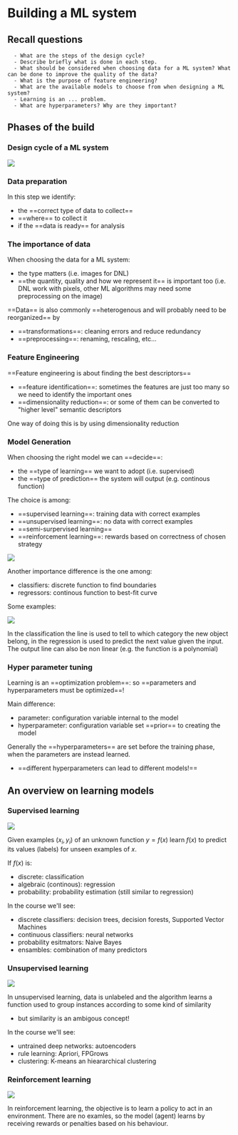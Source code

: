 # Building a ML system

## Recall questions
      - What are the steps of the design cycle?
      - Describe briefly what is done in each step.
      - What should be considered when choosing data for a ML system? What can be done to improve the quality of the data?
      - What is the purpose of feature engineering?
      - What are the available models to choose from when designing a ML system?
      - Learning is an ... problem. 
      - What are hyperparameters? Why are they important?

## Phases of the build

### Design cycle of a ML system

![](../../../ML/designML.png)

### Data preparation

In this step we identify:
- the ==correct type of data to collect==
- ==where== to collect it
- if the ==data is ready== for analysis

### The importance of data

When choosing the data for a ML system:
- the type matters (i.e. images for DNL)
- ==the quantity, quality and how we represent it== is important too (i.e. DNL work with pixels, other ML algorithms may need some preprocessing on the image)

==Data== is also commonly ==heterogenous and will probably need to be reorganized== by
- ==transformations==: cleaning errors and reduce redundancy
- ==preprocessing==: renaming, rescaling, etc...


### Feature Engineering

==Feature engineering is about finding the best descriptors==
- ==feature identification==: sometimes the features are just too many so we need to identify the important ones
- ==dimensionality reduction==: or some of them can be converted to "higher level" semantic descriptors

One way of doing this is by using dimensionality reduction

### Model Generation

When choosing the right model we can ==decide==:
- the ==type of learning== we want to adopt (i.e. supervised)
- the ==type of prediction== the system will output (e.g. continous function)

The choice is among:
- ==supervised learning==: training data with correct examples
- ==unsupervised learning==: no data with correct examples
- ==semi-surpervised learning==
- ==reinforcement learning==: rewards based on correctness of chosen strategy

![](../../../ML/learningTypes.png)

Another importance difference is the one among:
- classifiers: discrete function to find boundaries
- regressors: continous function to best-fit curve

Some examples:

![](../../../ML/classreg.png)

In the classification the line is used to tell to which category the new object belong, in the regression
is used to predict the next value given the input. The output line can also be non linear (e.g. the function is a polynomial)


### Hyper parameter tuning

Learning is an ==optimization problem==: so ==parameters and hyperparameters must be optimized==!

Main difference:
- parameter: configuration variable internal to the model
- hyperparameter: configuration variable set ==prior== to creating the model

Generally the ==hyperparameters== are set before the training phase, when the parameters are instead learned.
- ==different hyperparameters can lead to different models!==

## An overview on learning models

### Supervised learning

![](../../../ML/supWF.png)

Given examples ($x_i,y_i$) of an unknown function $y = f(x)$ learn $f(x)$ to predict its values (labels)
for unseen examples of $x$.

If $f(x)$ is:
- discrete: classification
- algebraic (continous): regression
- probability: probability estimation (still similar to regression)

In the course we'll see:
- discrete classifiers: decision trees, decision forests, Supported Vector Machines
- continuous classifiers: neural networks
- probability esitmators: Naive Bayes
- ensambles: combination of many predictors

### Unsupervised learning

![](../../../ML/unsupWF.png)

In unsupervised learning, data is unlabeled and the algorithm learns a function used to group instances according to some kind of similarity
- but similarity is an ambigous concept!

In the course we'll see:
- untrained deep networks: autoencoders
- rule learning: Apriori, FPGrows
- clustering: K-means an hieararchical clustering


### Reinforcement learning

![](../../../ML/renfWL.png)

In reinforcement learning, the objective is to learn a policy to act in an environment. There are no examles,
so the model (agent) learns by receiving rewards or penalties based on his behaviour.